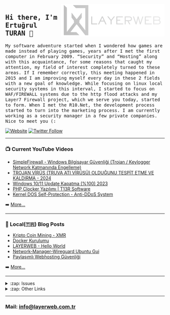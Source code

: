 <a href="https://layer.web.tr" target="_blank">
    <img title="LAYERWEB Hosting" align="right" width="328px" src="https://github.com/ertugrulturan/ertugrulturan/blob/main/layerweb_white.png?raw=true"/>
</a>
<h2>
    <samp>Hi there, I'm Ertuğrul TURAN 👋</samp>
</h2>
<p>
    <samp>
        My software adventure started when I wondered how games are made instead of playing games, years after I met the first computer in February 2009. “Security” and “Hosting” along with this acquaintance, for some reasons that caught my attention, my field of interest completely turned to these areas. If I remember correctly, this meeting happened in 2015 and I am improving myself every day in these 2 fields with a new goal of knowledge. While focusing on linux local security systems in this interval, I started to focus on WAF/FIREWALL systems due to the http flood attacks and my Layer7 Firewall project, which we serve you today, started to form. When I met the R10.Net, the development process started to turn into the marketing process. I am currently working as a security manager in a few private companies.</br> Nice to meet you (: 
    </samp>
</p>

[![Website](https://img.shields.io/website?label=layer.web.tr&style=for-the-badge&url=https%3A%2F%2Fblog.layer.web.tr)](https://layer.web.tr)
[![Twitter Follow](https://img.shields.io/twitter/follow/lwertugrul?color=1DA1F2&logo=twitter&style=for-the-badge)](https://twitter.com/intent/follow?original_referer=https%3A%2F%2Fgithub.com%2FByT13R&screen_name=lwertugrul)

---

### 📺 Current YouTube Videos

<!-- YOUTUBE:START -->
- [SimpleFirewall - Windows Bilgisayar Güvenliği &lpar;Trojan / Keylogger Network Katmanında Engelleme&rpar;](https://www.youtube.com/watch?v=AttWFvxSJTI)
- [TROJAN VİRÜS &lpar;TRUVA ATI VİRÜSÜ&rpar; OLDUĞUNU TESPİT ETME VE KALDIRMA - 2024](https://www.youtube.com/watch?v=bpbOExGTa9U)
- [Windows 10/11 Update Kapatma &lpar;%100&rpar; 2023](https://www.youtube.com/watch?v=H1xxW9-qLgM)
- [PHP Clocker Yazılımı | T13R Software](https://www.youtube.com/watch?v=lUAcriH36-c)
- [Kernel DOS Self-Protection - Anti-DDoS System](https://www.youtube.com/watch?v=RIeJ4I5wQ04)
<!-- YOUTUBE:END -->

➡️ [More...](https://www.youtube.com/channel/UCM1G2CgjxYaGhvMF5Ri3Zjw)

---

### 📕 Local(🇹🇷) Blog Posts

<!-- BLOG-POST-LIST:START -->
- [Kripto Coin Mining - XMR](https://blog.layer.web.tr/posts/xmr-mining/)
- [Docker Kurulumu](https://blog.layer.web.tr/posts/dockerkurulumu/)
- [LAYERWEB - Hello World](https://blog.layer.web.tr/posts/layerweb-helloworld/)
- [Network-Manager-Wireguard Ubuntu Gui](https://blog.layer.web.tr/posts/wireguard-network-manager/)
- [Paylaşımlı Webhosting Güvenliği](https://blog.layer.web.tr/posts/a-dan-z-ye-webhosting-guvenligi/)
<!-- BLOG-POST-LIST:END -->

➡️ [More...](https://blog.layer.web.tr)

---

<details>
  <summary>:zap: Issues</summary>
  
<!--START_SECTION:activity-->
1. ❗️ Reopened issue [#1251](https://github.com/CISOfy/lynis/issues/1251) in [CISOfy/lynis](https://github.com/CISOfy/lynis)
2. ❗️ Closed issue [#1251](https://github.com/CISOfy/lynis/issues/1251) in [CISOfy/lynis](https://github.com/CISOfy/lynis)
3. ❗️ Opened issue [#1251](https://github.com/CISOfy/lynis/issues/1251) in [CISOfy/lynis](https://github.com/CISOfy/lynis)
4. 🗣 Commented on [#1](https://github.com/ertugrulturan/vddos-sensor-plugin/issues/1) in [ertugrulturan/vddos-sensor-plugin](https://github.com/ertugrulturan/vddos-sensor-plugin)
5. 🗣 Commented on [#1](https://github.com/ertugrulturan/vddos-sensor-plugin/issues/1) in [ertugrulturan/vddos-sensor-plugin](https://github.com/ertugrulturan/vddos-sensor-plugin)
<!--END_SECTION:activity-->

</details>

<details>
  <summary>:zap: Other Links</summary>

  * https://gitlab.com/layerweb
  * https://www.r10.net/profil/115364-t13r.html

</details>

[website]: https://layer.web.tr
[twitter]: https://twitter.com/ByT13R
[youtube]: https://www.youtube.com/channel/UCM1G2CgjxYaGhvMF5Ri3Zjw

---

### Mail: info@layerweb.com.tr

